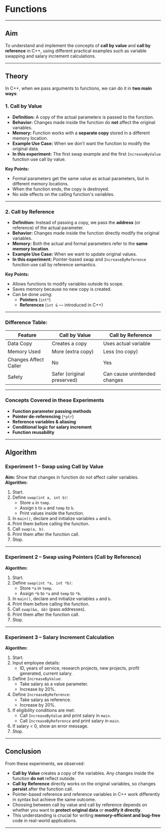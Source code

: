 # **Functions**

***

## **Aim**
To understand and implement the concepts of **call by value** and **call by reference** in C++, using different practical examples such as variable swapping and salary increment calculations.

***

## **Theory**

In C++, when we pass arguments to functions, we can do it in **two main ways**:

### **1. Call by Value**
- **Definition:** A copy of the actual parameters is passed to the function.
- **Behavior:** Changes made inside the function do **not** affect the original variables.
- **Memory:** Function works with a **separate copy** stored in a different memory location.
- **Example Use Case:** When we don’t want the function to modify the original data.
- **In this experiment:** The first swap example and the first `IncreaseByValue` function use call by value.

**Key Points:**
- Formal parameters get the same value as actual parameters, but in different memory locations.
- When the function ends, the copy is destroyed.
- No side effects on the calling function's variables.

***

### **2. Call by Reference**
- **Definition:** Instead of passing a copy, we pass the **address** (or reference) of the actual parameter.
- **Behavior:** Changes made inside the function directly modify the original variables.
- **Memory:** Both the actual and formal parameters refer to the **same memory location**.
- **Example Use Case:** When we want to update original values.
- **In this experiment:** Pointer-based swap and `IncreaseByReference` function use call by reference semantics.

**Key Points:**
- Allows functions to modify variables outside its scope.
- Saves memory because no new copy is created.
- Can be done using:
  - **Pointers** (`int*`)
  - **References** (`int &` — introduced in C++)

***

### **Difference Table:**

| Feature               | Call by Value              | Call by Reference           |
|-----------------------|----------------------------|-----------------------------|
| Data Copy             | Creates a copy             | Uses actual variable        |
| Memory Used           | More (extra copy)          | Less (no copy)              |
| Changes Affect Caller | No                         | Yes                         |
| Safety                | Safer (original preserved) | Can cause unintended changes|

***

### **Concepts Covered in these Experiments**
- **Function parameter passing methods**
- **Pointer de-referencing** (`*ptr`)
- **Reference variables & aliasing**
- **Conditional logic for salary increment**
- **Function reusability**

***

## **Algorithm**

### **Experiment 1 – Swap using Call by Value**
**Aim:** Show that changes in function do not affect caller variables.  
**Algorithm:**
1. Start.
2. Define `swap(int a, int b)`:
   - Store `a` in `temp`.
   - Assign `b` to `a` and `temp` to `b`.
   - Print values inside the function.
3. In `main()`, declare and initialize variables `a` and `b`.
4. Print them before calling the function.
5. Call `swap(a, b)`.
6. Print them after the function call.
7. Stop.

***

### **Experiment 2 – Swap using Pointers (Call by Reference)**
**Algorithm:**
1. Start.
2. Define `swap(int *a, int *b)`:
   - Store `*a` in `temp`.
   - Assign `*b` to `*a` and `temp` to `*b`.
3. In `main()`, declare and initialize variables `a` and `b`.
4. Print them before calling the function.
5. Call `swap(&a, &b)` (pass addresses).
6. Print them after the function call.
7. Stop.

***

### **Experiment 3 – Salary Increment Calculation**
**Algorithm:**
1. Start.
2. Input employee details:
   - ID, years of service, research projects, new projects, profit generated, current salary.
3. Define `IncreaseByValue`:
   - Take salary as a value parameter.
   - Increase by 20%.
4. Define `IncreaseByReference`:
   - Take salary as reference.
   - Increase by 20%.
5. If eligibility conditions are met:
   - Call `IncreaseByValue` and print salary in `main`.
   - Call `IncreaseByReference` and print salary in `main`.
6. If salary < 0, show an error message.
7. Stop.

***

## **Conclusion**
From these experiments, we observed:
- **Call by Value** creates a copy of the variables. Any changes inside the function **do not** reflect outside.
- **Call by Reference** directly works on the original variables, so changes **persist** after the function call.
- Pointer-based reference and reference variables in C++ work differently in syntax but achieve the same outcome.
- Choosing between call by value and call by reference depends on whether you want to **protect original data** or **modify it directly**.
- This understanding is crucial for writing **memory-efficient and bug-free** code in real-world applications.

***

